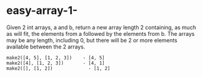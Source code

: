 # easy-array-1-


Given 2 int arrays, a and b, return a new array length 2 containing, 
as much as will fit, the elements from a followed by the elements from b. 
The arrays may be any length, including 0, but there will be 2 or more elements available between the 2 arrays.

	make2([4, 5], [1, 2, 3]) 	- [4, 5]
	make2([4], [1, 2, 3]) 		- [4, 1]
	make2([], [1, 2]) 			  - [1, 2]
